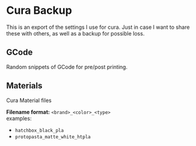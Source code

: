 # Cura Backup

This is an export of the settings I use for cura. Just in case I want to share these with others, as well as a backup for possible loss.


## GCode
Random snippets of GCode for pre/post printing.

## Materials
Cura Material files

**Filename format:** ```<brand>_<color>_<type>```<br>
examples:
  * ```hatchbox_black_pla```
  * ```protopasta_matte_white_htpla```

